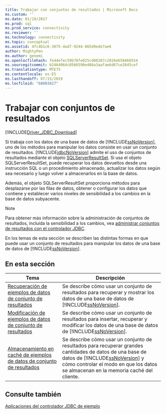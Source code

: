 ```yaml
---
title: Trabajar con conjuntos de resultados | Microsoft Docs
ms.custom: ''
ms.date: 01/19/2017
ms.prod: sql
ms.prod_service: connectivity
ms.reviewer: ''
ms.technology: connectivity
ms.topic: conceptual
ms.assetid: 4fc4b1c6-3075-4ad7-9244-865d9ede7ae6
author: MightyPen
ms.author: genemi
ms.openlocfilehash: fe44efec59b78fe025cd08207c2026e658466554
ms.sourcegitcommit: b2464064c0566590e486a3aafae6d67ce2645cef
ms.translationtype: MTE75
ms.contentlocale: es-ES
ms.lasthandoff: 07/15/2019
ms.locfileid: "68003827"
---
```

# <a name="working-with-result-sets"></a>Trabajar con conjuntos de resultados

[!INCLUDE[Driver_JDBC_Download](../../includes/driver_jdbc_download.md)]

Si trabaja con los datos de una base de datos de [!INCLUDE[ssNoVersion](../../includes/ssnoversion-md.md)], uno de los métodos para manipular los datos consiste en usar un conjunto de resultados. [!INCLUDE[jdbcNoVersion](../../includes/jdbcnoversion_md.md)] admite el uso de conjuntos de resultados mediante el objeto [SQLServerResultSet](../../connect/jdbc/reference/sqlserverresultset-class.md). Si usa el objeto SQLServerResultSet, puede recuperar los datos devueltos desde una instrucción SQL o un procedimiento almacenado, actualizar los datos según sea necesario y luego volver a almacenarlos en la base de datos.  
  
Además, el objeto SQLServerResultSet proporciona métodos para desplazarse por las filas de datos, obtener o configurar los datos que contiene y establecer varios niveles de sensibilidad a los cambios en la base de datos subyacente.  
  
> [!NOTE]  
> Para obtener más información sobre la administración de conjuntos de resultados, incluida la sensibilidad a los cambios, vea [administrar conjuntos de resultados con el controlador JDBC](../../connect/jdbc/managing-result-sets-with-the-jdbc-driver.md).  
  
En los temas de esta sección se describen las distintas formas en que puede usar un conjunto de resultados para manipular los datos de una base de datos de [!INCLUDE[ssNoVersion](../../includes/ssnoversion-md.md)].  
  
## <a name="in-this-section"></a>En esta sección  
  
| Tema                                                                                        | Descripción                                                                                                                                                                                          |
| -------------------------------------------------------------------------------------------- | ---------------------------------------------------------------------------------------------------------------------------------------------------------------------------------------------------- |
| [Recuperación de ejemplos de datos de conjunto de resultados](../../connect/jdbc/retrieving-result-set-data-sample.md) | Se describe cómo usar un conjunto de resultados para recuperar y mostrar los datos de una base de datos de [!INCLUDE[ssNoVersion](../../includes/ssnoversion-md.md)].                                                         |
| [Modificación de ejemplos de datos de conjunto de resultados](../../connect/jdbc/modifying-result-set-data-sample.md)   | Se describe cómo usar un conjunto de resultados para insertar, recuperar y modificar los datos de una base de datos de [!INCLUDE[ssNoVersion](../../includes/ssnoversion-md.md)].                                                      |
| [Almacenamiento en caché de ejemplos de datos de conjunto de resultados](../../connect/jdbc/caching-result-set-data-sample.md)       | Se describe cómo usar un conjunto de resultados para recuperar grandes cantidades de datos de una base de datos de [!INCLUDE[ssNoVersion](../../includes/ssnoversion-md.md)] y cómo controlar el modo en que los datos se almacenan en la memoria caché del cliente. |
  
## <a name="see-also"></a>Consulte también

 [Aplicaciones del controlador JDBC de ejemplo](../../connect/jdbc/sample-jdbc-driver-applications.md)  
  
